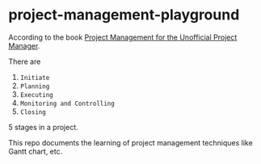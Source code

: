 # project-management-playground

According to the book [Project Management for the Unofficial Project Manager](https://www.goodreads.com/book/show/22859860-project-management-for-the-unofficial-project-manager).

There are 

1. `Initiate`
2. `Planning`
3. `Executing`
4. `Monitoring and Controlling`
5. `Closing` 

5 stages in a project.

This repo documents the learning of project management techniques like Gantt chart, etc.
